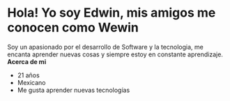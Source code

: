 # Hola! Yo soy Edwin, mis amigos me conocen como Wewin
Soy un apasionado por el desarrollo de Software y la tecnologia, me encanta aprender nuevas cosas y siempre estoy en constante aprendizaje.
<br>
**Acerca de mi**
- 21 años
- Mexicano
-	Me gusta aprender nuevas tecnologías
